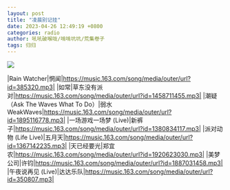 ```yaml
---
layout: post
title: "凌晨别记挂"
date: 2023-04-26 12:49:19 +0800
categories: radio
author: 吼吼破喉咙/啃啃坑坑/荒集卷子
tags: 归归
---
```

![]({{site.baseurl}}/images/cover_20230426.jpg)

|Rain Watcher|惘闻|https://music.163.com/song/media/outer/url?id=385320.mp3|
|如常|草东没有派对|https://music.163.com/song/media/outer/url?id=1458711455.mp3|
|潮疑（Ask The Waves What To Do）|弱水WeakWaves|https://music.163.com/song/media/outer/url?id=1895116778.mp3|
|一场游戏一场梦 (Live)|新裤子|https://music.163.com/song/media/outer/url?id=1380834117.mp3|
|派对动物 (Life Live)|五月天|https://music.163.com/song/media/outer/url?id=1367142235.mp3|
|天已经要光|郑宜农|https://music.163.com/song/media/outer/url?id=1920623030.mp3|
|美梦公司|许钧|https://music.163.com/song/media/outer/url?id=1887031458.mp3|
|午夜说再见 (Live)|达达乐队|https://music.163.com/song/media/outer/url?id=350807.mp3|

